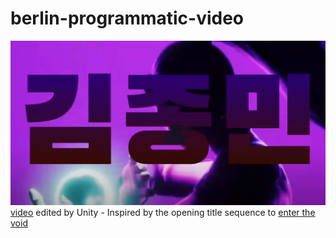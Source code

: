 # berlin-programmatic-video
![render](https://github.com/npig/berlin-programmatic-video/blob/main/Screenshot.png)
[video](https://www.youtube.com/watch?v=2lXy39wxmmw&ab_channel=Cybermage) edited by Unity - 
Inspired by the opening title sequence to [enter the void](https://www.youtube.com/watch?v=dL0lNGXoP8E&ab_channel=IFCFilms)
